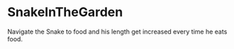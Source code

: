 # SnakeInTheGarden
Navigate the Snake to food and his length get increased every time he eats food.
